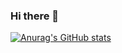 ### Hi there 👋
[![Anurag's GitHub stats](https://github-readme-stats.vercel.app/api?username=wvasquez4&count_private=true&show_icons=true&theme=dark)](https://github.com/anuraghazra/github-readme-stats)
<!--
**wvasquez4/wvasquez4** is a ✨ _special_ ✨ repository because its `README.md` (this file) appears on your GitHub profile.

Here are some ideas to get you started:

- 🔭 I’m currently working on ...
- 🌱 I’m currently learning ...
- 👯 I’m looking to collaborate on ...
- 🤔 I’m looking for help with ...
- 💬 Ask me about ...
- 📫 How to reach me: ...
- 😄 Pronouns: ...
- ⚡ Fun fact: ...
-->
